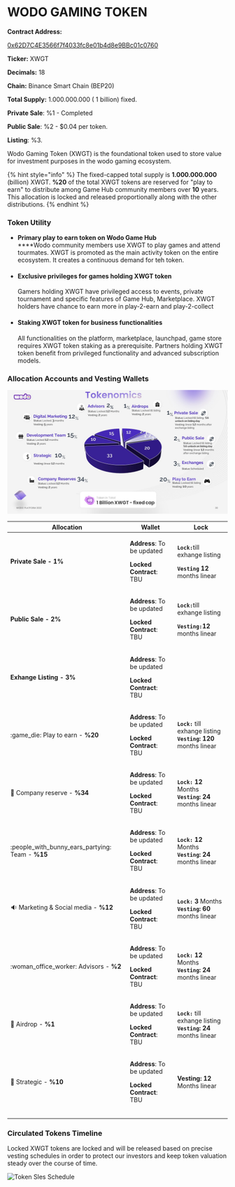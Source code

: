 # WODO GAMING TOKEN

&#x20;**Contract Address:**&#x20;

[0x62D7C4E3566f7f4033fc8e01b4d8e9BBc01c0760](https://bscscan.com/token/0x62D7C4E3566f7f4033fc8e01b4d8e9BBc01c0760)

**Ticker:** XWGT

**Decimals:** 18

**Chain:** Binance Smart Chain (BEP20)

**Total Supply:** 1.000.000.000 ( 1 billion) fixed.

**Private Sale**: %1 - Completed

**Public Sale**: %2 - $0.04 per token.

**Listing**: %3.

Wodo Gaming Token (XWGT) is the foundational token used to store value for investment purposes in the wodo gaming ecosystem.

{% hint style="info" %}
The fixed-capped total supply is **1.000.000.000** (billion) XWGT. **%20** of the total XWGT tokens are reserved for "play to earn" to distribute among Game Hub community members over **10** years. This allocation is locked and released proportionally along with the other distributions.&#x20;
{% endhint %}

### Token Utility

* **Primary play to earn token on Wodo Game Hub**\
  ****Wodo community members use XWGT to play games and attend tourmates. XWGT is promoted as the main activity token on the entire ecosystem. It creates a continuous demand for teh token.
*   #### Exclusive privileges for games holding XWGT token

    Gamers holding XWGT have privileged access to events, private tournament and specific features of Game Hub, Marketplace. XWGT holders have chance to earn more in play-2-earn and play-2-collect
*   #### Staking XWGT token for business functionalities

    All functionalities on the platform, marketplace, launchpad, game store requires XWGT token staking as a prerequisite. Partners holding XWGT token benefit from privileged functionality and advanced subscription models.



### Allocation Accounts and Vesting Wallets

![](../../.gitbook/assets/Slide26.JPG)

| Allocation                                           | Wallet                                                                                      | Lock                                                                                                                                         |
| ---------------------------------------------------- | ------------------------------------------------------------------------------------------- | -------------------------------------------------------------------------------------------------------------------------------------------- |
| **Private Sale - 1%**                                | <p><strong>Address</strong>: To be updated </p><p><strong>Locked Contract</strong>: TBU</p> | <p><strong><code>Lock:</code></strong>till exhange listing</p><p><strong><code>Vesting</code> 12</strong> months linear </p>                 |
| **Public Sale - 2%**                                 | <p><strong>Address</strong>: To be updated </p><p><strong>Locked Contract</strong>: TBU</p> | <p><strong><code>Lock:</code></strong>till exhange listing</p><p><strong><code>Vesting:</code>12</strong> months linear </p>                 |
| **Exhange Listing - 3%**                             | <p><strong>Address</strong>: To be updated </p><p><strong>Locked Contract</strong>: TBU</p> |                                                                                                                                              |
| :game\_die: Play to earn - **%20**                   | <p><strong>Address</strong>: To be updated </p><p><strong>Locked Contract</strong>: TBU</p> | <p><strong><code>Lock:</code></strong> till exhange listing<br><strong><code>Vesting</code>:</strong> <strong>120</strong> months linear</p> |
| :briefcase: Company reserve - **%34**                | <p><strong>Address</strong>: To be updated </p><p><strong>Locked Contract</strong>: TBU</p> | <p><strong><code>Lock:</code> 12</strong> Months<br><strong><code>Vesting</code>:</strong> <strong>24</strong> months linear</p>             |
| :people\_with\_bunny\_ears\_partying: Team - **%15** | <p><strong>Address</strong>: To be updated </p><p><strong>Locked Contract</strong>: TBU</p> | <p><strong><code>Lock:</code> 12</strong> Months<br><strong><code>Vesting</code>:</strong> <strong>24</strong> months linear</p>             |
| :sound: Marketing & Social media - **%12**           | <p><strong>Address</strong>: To be updated </p><p><strong>Locked Contract</strong>: TBU</p> | <p><strong><code>Lock:</code> 3</strong> Months<br><strong><code>Vesting</code>:</strong> <strong>60</strong>  months linear</p>             |
| :woman\_office\_worker: Advisors - **%2**            | <p><strong>Address</strong>: To be updated </p><p><strong>Locked Contract</strong>: TBU</p> | <p><strong><code>Lock:</code> 12</strong>  Months<br><strong><code>Vesting</code>:</strong> <strong>24</strong> months linear</p>            |
| :gift: Airdrop - **%1**                              | <p><strong>Address</strong>: To be updated </p><p><strong>Locked Contract</strong>: TBU</p> | <p><strong><code>Lock:</code></strong> till exhange listing<br><strong><code>Vesting</code>:</strong> <strong>24</strong> months linear</p>  |
| :8ball: Strategic - **%10**                          | <p><strong>Address</strong>: To be updated </p><p><strong>Locked Contract</strong>: TBU</p> | **Vesting:** **12** Months linear                                                                                                            |
|                                                      |                                                                                             |                                                                                                                                              |
|                                                      |                                                                                             |                                                                                                                                              |
|                                                      |                                                                                             |                                                                                                                                              |

### Circulated Tokens Timeline

Locked XWGT tokens are locked and will be released based on precise vesting schedules in order to protect our investors and keep token valuation steady over the course of time.&#x20;

![Token Sles Schedule](../../.gitbook/assets/wodo\_token\_timeline.jpg)

